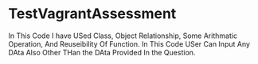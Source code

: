 # TestVagrantAssessment
In This Code I have USed Class, Object Relationship, Some Arithmatic Operation, And Reuseibility Of Function.
In This Code USer  Can Input Any DAta Also Other THan the DAta Provided In the Question.
